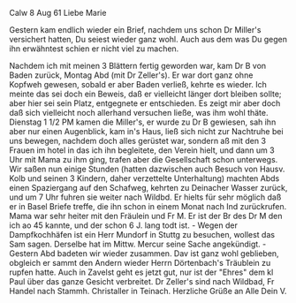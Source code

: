  Calw 8 Aug 61
Liebe Marie

Gestern kam endlich wieder ein Brief, nachdem uns schon Dr Miller's versichert hatten, Du seiest wieder ganz wohl. Auch aus dem was Du gegen ihn erwähntest schien er nicht viel zu machen.

Nachdem ich mit meinen 3 Blättern fertig geworden war, kam Dr B von Baden zurück, Montag Abd (mit Dr Zeller's). Er war dort ganz ohne Kopfweh gewesen, sobald er aber Baden verließ, kehrte es wieder. Ich meinte das sei doch ein Beweis, daß er vielleicht länger dort bleiben sollte; aber hier sei sein Platz, entgegnete er entschieden. Es zeigt mir aber doch daß sich vielleicht noch allerhand versuchen ließe, was ihm wohl thäte. Dienstag 1 1/2 PM kamen die Miller's, er wurde zu Dr B gewiesen, sah ihn aber nur einen Augenblick, kam in's Haus, ließ sich nicht zur Nachtruhe bei uns bewegen, nachdem doch alles gerüstet war, sondern aß mit den 3 Frauen im hotel in das ich ihn begleitete, den Verein hielt, und dann um 3 Uhr mit Mama zu ihm ging, trafen aber die Gesellschaft schon unterwegs. Wir saßen nun einige Stunden (hatten dazwischen auch Besuch von Hausv. Kolb und seinen 3 Kindern, daher verzettelte Unterhaltung) machten Abds einen Spaziergang auf den Schafweg, kehrten zu Deinacher Wasser zurück, und um 7 Uhr fuhren sie weiter nach Wildbd. Er hielts für sehr möglich daß er in Basel Briefe treffe, die ihn schon in einem Monat nach Ind zurückrufen. Mama war sehr heiter mit den Fräulein und Fr M. Er ist der Br des Dr M den ich ao 45 kannte, und der schon 6 J. lang todt ist. - Wegen der Dampfkochhäfen ist ein Herr Mundorf in Stuttg zu besuchen, wollest das Sam sagen. Derselbe hat im Mittw. Mercur seine Sache angekündigt. - Gestern Abd badeten wir wieder zusammen. Dav ist ganz wohl geblieben, obgleich er sammt den Andern wieder Herrn Dörtenbach's Träublein zu rupfen hatte. Auch in Zavelst geht es jetzt gut, nur ist der "Ehres" dem kl Paul über das ganze Gesicht verbreitet. Dr Zeller's sind nach Wildbad, Fr Handel nach Stammh. Christaller in Teinach. Herzliche Grüße an Alle
 Dein V.
